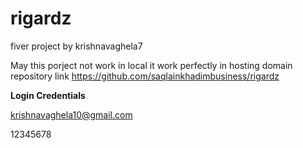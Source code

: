 # rigardz
 fiver project by krishnavaghela7
 
 May this porject not work in local it work perfectly in hosting domain
 repository link https://github.com/saqlainkhadimbusiness/rigardz

**Login Credentials**

krishnavaghela10@gmail.com

12345678





